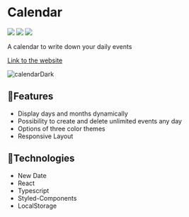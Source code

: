 # Calendar
![](https://img.shields.io/github/license/Samuellucasn/Calendar)
![](https://img.shields.io/github/languages/count/Samuellucasn/Calendar)
![](https://img.shields.io/github/languages/top/Samuellucasn/Calendar)

A calendar to write down your daily events

[Link to the website](http://calendar-233.netlify.app/)

![calendarDark](https://user-images.githubusercontent.com/100080387/209005300-2641555d-b263-4766-8839-caba0ec0fc06.png)

## 📅Features
 * Display days and months dynamically
 * Possibility to create and delete unlimited events any day
 * Options of three color themes
 * Responsive Layout

## 💾Technologies
 * New Date
 * React
 * Typescript
 * Styled-Components
 * LocalStorage

